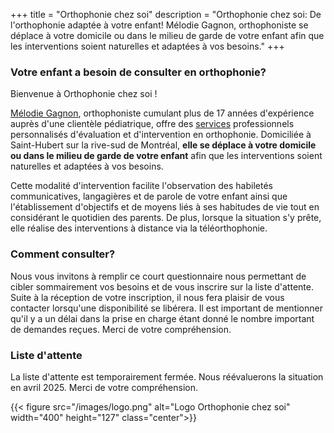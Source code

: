 +++
title = "Orthophonie chez soi"
description = "Orthophonie chez soi: De l'orthophonie adaptée à votre enfant!  Mélodie Gagnon, orthophoniste se déplace à votre domicile ou dans le milieu de garde de votre enfant afin que les interventions soient naturelles et adaptées à vos besoins."
+++

### Votre enfant a besoin de consulter en orthophonie?

Bienvenue à Orthophonie chez soi !

[Mélodie Gagnon](/apropos/ "À propos de Mélodie Gagnon"), orthophoniste cumulant plus de 17 années d'expérience auprès d'une clientèle pédiatrique, offre des [services](/services/ "Liste et description des services offerts") professionnels personnalisés d'évaluation et d'intervention en orthophonie.  Domiciliée à Saint-Hubert sur la rive-sud de Montréal, **elle se déplace à votre domicile ou dans le milieu de garde de votre enfant** afin que les interventions soient naturelles et adaptées à vos besoins.

Cette modalité d'intervention facilite l'observation des habiletés communicatives, langagières et de parole de votre enfant ainsi que l'établissement d'objectifs et de moyens liés à ses habitudes de vie tout en considérant le quotidien des parents. De plus, lorsque la situation s'y prête, elle réalise des interventions à distance via la téléorthophonie.

### Comment consulter?

Nous vous invitons à remplir ce court questionnaire nous permettant de cibler sommairement vos besoins et de vous inscrire sur la liste d'attente. Suite à la réception de votre inscription, il nous fera plaisir de vous contacter lorsqu'une disponibilité se libérera.  Il est important de mentionner qu'il y a un délai dans la prise en charge étant donné le nombre important de demandes reçues. Merci de votre compréhension.

### Liste d'attente

La liste d'attente est temporairement fermée.  Nous réévaluerons la situation en avril 2025.  Merci de votre compréhension.

{{< figure src="/images/logo.png" alt="Logo Orthophonie chez soi" width="400" height="127" class="center">}}
